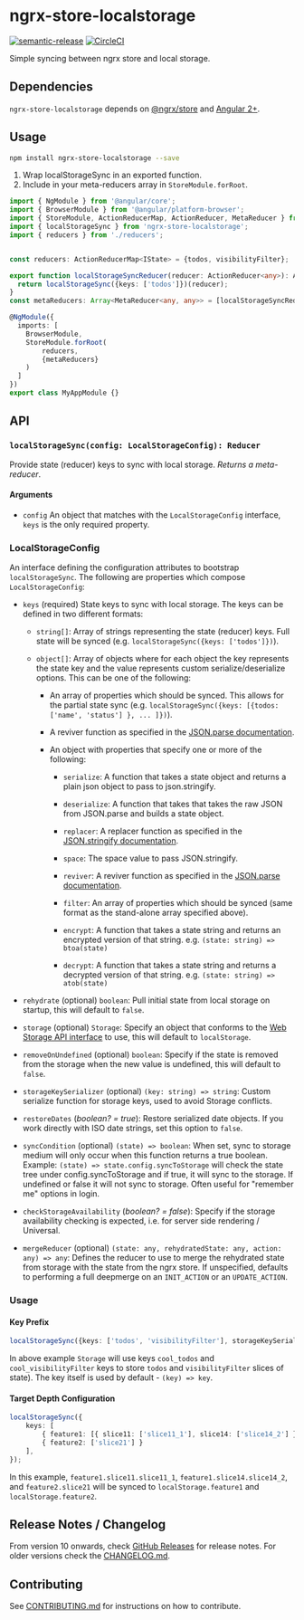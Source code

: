 # ngrx-store-localstorage

[![semantic-release](https://img.shields.io/badge/%20%20%F0%9F%93%A6%F0%9F%9A%80-semantic--release-e10079.svg)](https://github.com/semantic-release/semantic-release) 
[![CircleCI](https://circleci.com/gh/btroncone/ngrx-store-localstorage.svg?style=svg)](https://circleci.com/gh/btroncone/ngrx-store-localstorage)

Simple syncing between ngrx store and local storage.

## Dependencies

`ngrx-store-localstorage` depends on [@ngrx/store](https://github.com/ngrx/store) and [Angular 2+](https://github.com/angular/angular).

## Usage

```bash
npm install ngrx-store-localstorage --save
```

1. Wrap localStorageSync in an exported function.
2. Include in your meta-reducers array in `StoreModule.forRoot`.

```ts
import { NgModule } from '@angular/core';
import { BrowserModule } from '@angular/platform-browser';
import { StoreModule, ActionReducerMap, ActionReducer, MetaReducer } from '@ngrx/store';
import { localStorageSync } from 'ngrx-store-localstorage';
import { reducers } from './reducers';


const reducers: ActionReducerMap<IState> = {todos, visibilityFilter};

export function localStorageSyncReducer(reducer: ActionReducer<any>): ActionReducer<any> {
  return localStorageSync({keys: ['todos']})(reducer);
}
const metaReducers: Array<MetaReducer<any, any>> = [localStorageSyncReducer];

@NgModule({
  imports: [
    BrowserModule,
    StoreModule.forRoot(
        reducers,
        {metaReducers}
    )
  ]
})
export class MyAppModule {}
```

## API

### `localStorageSync(config: LocalStorageConfig): Reducer`

Provide state (reducer) keys to sync with local storage. *Returns a meta-reducer*.

#### Arguments

* `config` An object that matches with the `LocalStorageConfig` interface, `keys` is the only required property.

### **LocalStorageConfig**

An interface defining the configuration attributes to bootstrap `localStorageSync`. The following are properties which compose `LocalStorageConfig`:
* `keys` (required) State keys to sync with local storage. The keys can be defined in two different formats:
    * `string[]`: Array of strings representing the state (reducer) keys. Full state will be synced (e.g. `localStorageSync({keys: ['todos']})`).

    * `object[]`: Array of objects where for each object the key represents the state key and the value represents custom serialize/deserialize options. This can be one of the following:

        * An array of properties which should be synced. This allows for the partial state sync (e.g. `localStorageSync({keys: [{todos: ['name', 'status'] }, ... ]})`).

        * A reviver function as specified in the [JSON.parse documentation](https://developer.mozilla.org/en-US/docs/Web/JavaScript/Reference/Global_Objects/JSON/parse).

        * An object with properties that specify one or more of the following:

            * `serialize`: A function that takes a state object and returns a plain json object to pass to json.stringify.

            * `deserialize`: A function that takes that takes the raw JSON from JSON.parse and builds a state object.

            * `replacer`: A replacer function as specified in the [JSON.stringify documentation](https://developer.mozilla.org/en-US/docs/Web/JavaScript/Reference/Global_Objects/JSON/stringify).

            * `space`: The space value to pass JSON.stringify.

            * `reviver`: A reviver function as specified in the [JSON.parse documentation](https://developer.mozilla.org/en-US/docs/Web/JavaScript/Reference/Global_Objects/JSON/parse).

            * `filter`: An array of properties which should be synced (same format as the stand-alone array specified above).

            * `encrypt`: A function that takes a state string and returns an encrypted version of that string.
            e.g. `(state: string) => btoa(state)`

            * `decrypt`: A function that takes a state string and returns a decrypted version of that string.
            e.g. `(state: string) => atob(state)`

* `rehydrate` (optional) `boolean`: Pull initial state from local storage on startup, this will default to `false`.
* `storage` (optional) `Storage`: Specify an object that conforms to the [Web Storage API interface](https://developer.mozilla.org/en-US/docs/Web/API/Storage) to use, this will default to `localStorage`.
* `removeOnUndefined` (optional) `boolean`: Specify if the state is removed from the storage when the new value is undefined, this will default to `false`.
* `storageKeySerializer` (optional) `(key: string) => string`: Custom serialize function for storage keys, used to avoid Storage conflicts.
* `restoreDates` \(*boolean? = true*): Restore serialized date objects. If you work directly with ISO date strings, set this option to `false`.
* `syncCondition` (optional) `(state) => boolean`: When set, sync to storage medium will only occur when this function returns a true boolean. Example: `(state) => state.config.syncToStorage` will check the state tree under config.syncToStorage and if true, it will sync to the storage. If undefined or false it will not sync to storage. Often useful for "remember me" options in login.
* `checkStorageAvailability` \(*boolean? = false*): Specify if the storage availability checking is expected, i.e. for server side rendering / Universal.
* `mergeReducer` (optional) `(state: any, rehydratedState: any, action: any) => any`: Defines the reducer to use to merge the rehydrated state from storage with the state from the ngrx store. If unspecified, defaults to performing a full deepmerge on an `INIT_ACTION` or an `UPDATE_ACTION`.

### Usage
#### Key Prefix
```ts
localStorageSync({keys: ['todos', 'visibilityFilter'], storageKeySerializer: (key) => 'cool_' + key, ... });
``` 
In above example `Storage` will use keys `cool_todos` and `cool_visibilityFilter` keys to store `todos` and `visibilityFilter` slices of state). The key itself is used by default - `(key) => key`.

#### Target Depth Configuration

```ts
localStorageSync({
    keys: [
        { feature1: [{ slice11: ['slice11_1'], slice14: ['slice14_2'] }] }, 
        { feature2: ['slice21'] }
    ],
});
```
In this example, `feature1.slice11.slice11_1`, `feature1.slice14.slice14_2`, and `feature2.slice21` will be synced to `localStorage.feature1` and `localStorage.feature2`.

## Release Notes / Changelog

From version 10 onwards, check [GitHub Releases](https://github.com/btroncone/ngrx-store-localstorage/releases) for release notes. For older versions check the [CHANGELOG.md](./CHANGELOG.md).

## Contributing

See [CONTRIBUTING.md](./CONTRIBUTING.md) for instructions on how to contribute.

